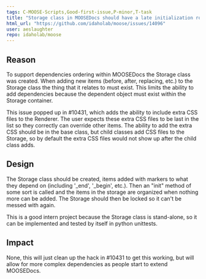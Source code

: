 ```yaml
---
tags: C-MOOSE-Scripts,Good-first-issue,P-minor,T-task
title: "Storage class in MOOSEDocs should have a late initialization routine."
html_url: "https://github.com/idaholab/moose/issues/14096"
user: aeslaughter
repo: idaholab/moose
---
```


## Reason
<!--Why do you need this feature or what is the enhancement?-->
To support dependencies ordering within MOOSEDocs the Storage class was created. When adding new items (before, after, replacing, etc.) to the Storage class the thing that it relates to must exist. This limits the ability to add dependencies because the dependent object must exist within the Storage container.

This issue popped up in #10431, which adds the ability to include extra CSS files to the Renderer. The user expects these extra CSS files to be last in the list so they correctly can override other items. The ability to add the extra CSS should be in the base class, but child classes add CSS files to the Storage, so by default the extra CSS files would not show up after the child class adds. 

## Design
<!--A concise description (design) of what you want to happen.--->
The Storage class should be created, items added with markers to what they depend on (including '_end', '_begin', etc.). Then an "init" method of some sort is called and the items in the storage are organized when nothing more can be added. The Storage should then be locked so it can't be messed with again.

This is a good intern project because the Storage class is stand-alone, so it can be implemented and tested by itself in python unittests.

## Impact
<!--Will the enhancement change existing public APIs, internal APIs, or add something new?-->
None, this will just clean up the hack in #10431 to get this working, but will allow for more complex dependencies as people start to extend MOOSEDocs.